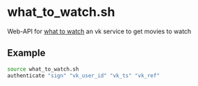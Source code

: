 # what_to_watch.sh
Web-API for [what to watch](https://vk.com/app7532629) an vk service to get movies to watch

## Example
```bash
source what_to_watch.sh
authenticate "sign" "vk_user_id" "vk_ts" "vk_ref"
```
